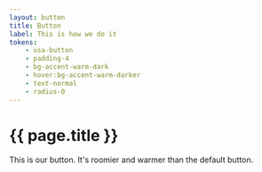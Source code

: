 ```yaml
---
layout: button
title: Button
label: This is how we do it
tokens:
    - usa-button
    - padding-4
    - bg-accent-warm-dark
    - hover:bg-accent-warm-darker
    - text-normal
    - radius-0
---
```

# {{ page.title }}

This is our button. It's roomier and warmer than the default button.